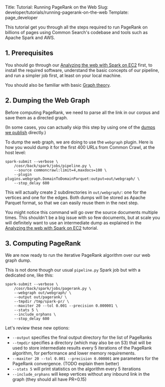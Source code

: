 Title: Tutorial: Running PageRank on the Web
Slug: developer/tutorials/running-pagerank-on-the-web
Template: page_developer

This tutorial get you through all the steps required to run PageRank on billions of pages using Common Search's codebase and tools such as Apache Spark and AWS.



## 1. Prerequisites

You should go through our [Analyzing the web with Spark on EC2](/developer/tutorials/analyzing-the-web-with-spark-on-ec2) first, to install the required software, understand the basic concepts of our pipeline, and run a simpler job first, at least on your local machine.

You should also be familiar with basic [Graph theory](https://en.wikipedia.org/wiki/Graph_theory).



## 2. Dumping the Web Graph

Before computing PageRank, we need to parse all the link in our corpus and save them as a directed graph.

(In some cases, you can actually skip this step by using one of the [dumps we publish](https://about.commonsearch.org/2016/07/our-first-public-datasets-host-level-webgraph-and-pagerank) directly.)

To dump the web graph, we are doing to use the `webgraph` plugin. Here is how you would dump it for the first 400 URLs from Common Crawl, at the host level:

```
spark-submit --verbose \
	/cosr/back/spark/jobs/pipeline.py \
	--source commoncrawl:limit=4,maxdocs=100 \
	--plugin plugins.webgraph.DomainToDomainParquet:output=out/webgraph/ \
	--stop_delay 600
```

This will actually create 2 subdirectories in `out/webgraph/`: one for the vertices and one for the edges. Both dumps will be stored as Apache Parquet format, so that we can easily reuse them in the next step.

You might notice this command will go over the source documents multiple times. This shouldn't be a big issue with so few documents, but at scale you will definitely want to use an intermediate dump as explained in the [Analyzing the web with Spark on EC2](/developer/tutorials/analyzing-the-web-with-spark-on-ec2) tutorial.


## 3. Computing PageRank

We are now ready to run the iterative PageRank algorithm over our web graph dump.

This is not done though our usual `pipeline.py` Spark job but with a dedicated one, like this:

```
spark-submit --verbose \
	/cosr/back/spark/jobs/pagerank.py \
	--webgraph out/webgraph/ \
	--output out/pagerank/ \
	--tmpdir /tmp/spark-pr/ \
	--maxiter 20 --tol 0.001 --precision 0.000001 \
	--stats 5 \
	--include_orphans \
	--stop_delay 600
```

Let's review these new options:

 - `--output` specifies the final output directory for the list of PageRanks
 - `--tmpdir` specifies a directory (which may also be on S3) that will be used to store intermediate results every 5 iterations of the PageRank algorithm, for performance and lower memory requirements.
 - `--maxiter 20 --tol 0.001 --precision 0.000001` are parameters for the PageRank convergence. (TODO explain them better)
 - `--stats 5` will print statistics on the algorithm every 5 iterations
 - `--include_orphans` will keep vertices without any inbound link in the graph (they should all have PR=0.15)
